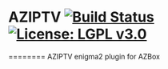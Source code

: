 # AZIPTV [![Build Status](https://travis-ci.org/OpenVisionE2/AZIPTV.svg?branch=master)](https://travis-ci.org/OpenVisionE2/AZIPTV) [![License: LGPL v3.0](https://img.shields.io/badge/License-LGPL%20v3.0-blue.svg)](https://www.gnu.org/licenses/lgpl-3.0)
========
AZIPTV enigma2 plugin for AZBox
